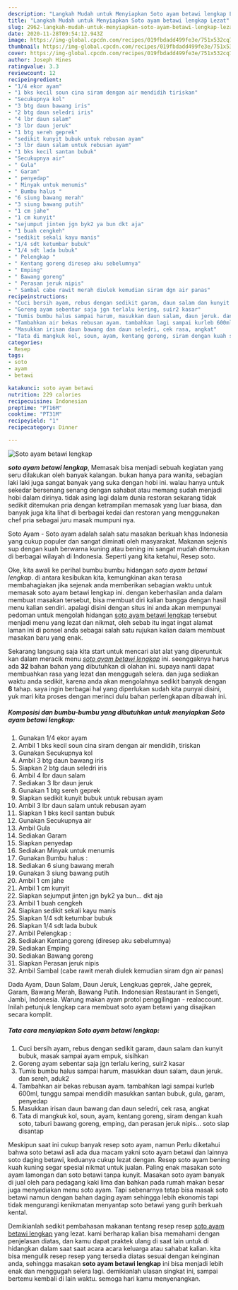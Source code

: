 ```yaml
---
description: "Langkah Mudah untuk Menyiapkan Soto ayam betawi lengkap Lezat"
title: "Langkah Mudah untuk Menyiapkan Soto ayam betawi lengkap Lezat"
slug: 2962-langkah-mudah-untuk-menyiapkan-soto-ayam-betawi-lengkap-lezat
date: 2020-11-28T09:54:12.943Z
image: https://img-global.cpcdn.com/recipes/019fbdadd499fe3e/751x532cq70/soto-ayam-betawi-lengkap-foto-resep-utama.jpg
thumbnail: https://img-global.cpcdn.com/recipes/019fbdadd499fe3e/751x532cq70/soto-ayam-betawi-lengkap-foto-resep-utama.jpg
cover: https://img-global.cpcdn.com/recipes/019fbdadd499fe3e/751x532cq70/soto-ayam-betawi-lengkap-foto-resep-utama.jpg
author: Joseph Hines
ratingvalue: 3.3
reviewcount: 12
recipeingredient:
- "1/4 ekor ayam"
- "1 bks kecil soun cina siram dengan air mendidih tiriskan"
- "Secukupnya kol"
- "3 btg daun bawang iris"
- "2 btg daun seledri iris"
- "4 lbr daun salam"
- "3 lbr daun jeruk"
- "1 btg sereh geprek"
- "sedikit kunyit bubuk untuk rebusan ayam"
- "3 lbr daun salam untuk rebusan ayam"
- "1 bks kecil santan bubuk"
- "Secukupnya air"
- " Gula"
- " Garam"
- " penyedap"
- " Minyak untuk menumis"
- " Bumbu halus "
- "6 siung bawang merah"
- "3 siung bawang putih"
- "1 cm jahe"
- "1 cm kunyit"
- "sejumput jinten jgn byk2 ya bun dkt aja"
- "1 buah cengkeh"
- "sedikit sekali kayu manis"
- "1/4 sdt ketumbar bubuk"
- "1/4 sdt lada bubuk"
- " Pelengkap "
- " Kentang goreng diresep aku sebelumnya"
- " Emping"
- " Bawang goreng"
- " Perasan jeruk nipis"
- " Sambal cabe rawit merah diulek kemudian siram dgn air panas"
recipeinstructions:
- "Cuci bersih ayam, rebus dengan sedikit garam, daun salam dan kunyit bubuk, masak sampai ayam empuk, sisihkan"
- "Goreng ayam sebentar saja jgn terlalu kering, suir2 kasar"
- "Tumis bumbu halus sampai harum, masukkan daun salam, daun jeruk. dan sereh, aduk2"
- "Tambahkan air bekas rebusan ayam. tambahkan lagi sampai kurleb 600ml, tunggu sampai mendidih masukkan santan bubuk, gula, garam, penyedap"
- "Masukkan irisan daun bawang dan daun seledri, cek rasa, angkat"
- "Tata di mangkuk kol, soun, ayam, kentang goreng, siram dengan kuah soto, taburi bawang goreng, emping, dan perasan jeruk nipis... soto siap disantap"
categories:
- Resep
tags:
- soto
- ayam
- betawi

katakunci: soto ayam betawi 
nutrition: 229 calories
recipecuisine: Indonesian
preptime: "PT16M"
cooktime: "PT31M"
recipeyield: "1"
recipecategory: Dinner

---
```



![Soto ayam betawi lengkap](https://img-global.cpcdn.com/recipes/019fbdadd499fe3e/751x532cq70/soto-ayam-betawi-lengkap-foto-resep-utama.jpg)

<b><i>soto ayam betawi lengkap</i></b>, Memasak bisa menjadi sebuah kegiatan yang seru dilakukan oleh banyak kalangan. bukan hanya para wanita, sebagian laki laki juga sangat banyak yang suka dengan hobi ini. walau hanya untuk sekedar bersenang senang dengan sahabat atau memang sudah menjadi hobi dalam dirinya. tidak asing lagi dalam dunia restoran sekarang tidak sedikit ditemukan pria dengan ketrampilan memasak yang luar biasa, dan banyak juga kita lihat di berbagai kedai dan restoran yang menggunakan chef pria sebagai juru masak mumpuni nya.

Soto Ayam - Soto ayam adalah salah satu masakan berkuah khas Indonesia yang cukup populer dan sangat diminati oleh masyarakat. Makanan sejenis sup dengan kuah berwarna kuning atau bening ini sangat mudah ditemukan di berbagai wilayah di Indonesia. Seperti yang kita ketahui, Resep soto.

Oke, kita awali ke perihal bumbu bumbu hidangan <i>soto ayam betawi lengkap</i>. di antara kesibukan kita, kemungkinan akan terasa membahagiakan jika sejenak anda memberikan sebagian waktu untuk memasak soto ayam betawi lengkap ini. dengan keberhasilan anda dalam membuat masakan tersebut, bisa membuat diri kalian bangga dengan hasil menu kalian sendiri. apalagi disini dengan situs ini anda akan mempunyai pedoman untuk mengolah hidangan <u>soto ayam betawi lengkap</u> tersebut menjadi menu yang lezat dan nikmat, oleh sebab itu ingat ingat alamat laman ini di ponsel anda sebagai salah satu rujukan kalian dalam membuat masakan baru yang enak.


Sekarang langsung saja kita start untuk mencari alat alat yang diperuntuk kan dalam meracik menu <u><i>soto ayam betawi lengkap</i></u> ini. seenggaknya harus ada <b>32</b> bahan bahan yang dibutuhkan di olahan ini. supaya nanti dapat membuahkan rasa yang lezat dan menggugah selera. dan juga sediakan waktu anda sedikit, karena anda akan mengolahnya sedikit banyak dengan <b>6</b> tahap. saya ingin berbagai hal yang diperlukan sudah kita punyai disini, yuk mari kita proses dengan merinci dulu bahan perlengkapan dibawah ini.

<!--inarticleads1-->

##### Komposisi dan bumbu-bumbu yang dibutuhkan untuk menyiapkan Soto ayam betawi lengkap:

1. Gunakan 1/4 ekor ayam
1. Ambil 1 bks kecil soun cina siram dengan air mendidih, tiriskan
1. Gunakan Secukupnya kol
1. Ambil 3 btg daun bawang iris
1. Siapkan 2 btg daun seledri iris
1. Ambil 4 lbr daun salam
1. Sediakan 3 lbr daun jeruk
1. Gunakan 1 btg sereh geprek
1. Siapkan sedikit kunyit bubuk untuk rebusan ayam
1. Ambil 3 lbr daun salam untuk rebusan ayam
1. Siapkan 1 bks kecil santan bubuk
1. Gunakan Secukupnya air
1. Ambil  Gula
1. Sediakan  Garam
1. Siapkan  penyedap
1. Sediakan  Minyak untuk menumis
1. Gunakan  Bumbu halus :
1. Sediakan 6 siung bawang merah
1. Gunakan 3 siung bawang putih
1. Ambil 1 cm jahe
1. Ambil 1 cm kunyit
1. Siapkan sejumput jinten jgn byk2 ya bun... dkt aja
1. Ambil 1 buah cengkeh
1. Siapkan sedikit sekali kayu manis
1. Siapkan 1/4 sdt ketumbar bubuk
1. Siapkan 1/4 sdt lada bubuk
1. Ambil  Pelengkap :
1. Sediakan  Kentang goreng (diresep aku sebelumnya)
1. Sediakan  Emping
1. Sediakan  Bawang goreng
1. Siapkan  Perasan jeruk nipis
1. Ambil  Sambal (cabe rawit merah diulek kemudian siram dgn air panas)


Dada Ayam, Daun Salam, Daun Jeruk, Lengkuas geprek, Jahe geprek, Garam, Bawang Merah, Bawang Putih. Indonesian Restaurant in Sengeti, Jambi, Indonesia. Warung makan ayam protol penggilingan - realaccount. Inilah petunjuk lengkap cara membuat soto ayam betawi yang disajikan secara komplit. 

<!--inarticleads2-->

##### Tata cara menyiapkan Soto ayam betawi lengkap:

1. Cuci bersih ayam, rebus dengan sedikit garam, daun salam dan kunyit bubuk, masak sampai ayam empuk, sisihkan
1. Goreng ayam sebentar saja jgn terlalu kering, suir2 kasar
1. Tumis bumbu halus sampai harum, masukkan daun salam, daun jeruk. dan sereh, aduk2
1. Tambahkan air bekas rebusan ayam. tambahkan lagi sampai kurleb 600ml, tunggu sampai mendidih masukkan santan bubuk, gula, garam, penyedap
1. Masukkan irisan daun bawang dan daun seledri, cek rasa, angkat
1. Tata di mangkuk kol, soun, ayam, kentang goreng, siram dengan kuah soto, taburi bawang goreng, emping, dan perasan jeruk nipis... soto siap disantap


Meskipun saat ini cukup banyak resep soto ayam, namun Perlu diketahui bahwa soto betawi asli ada dua macam yakni soto ayam betawi dan lainnya soto daging betawi, keduanya cukup lezat dengan. Resep soto ayam bening kuah kuning segar spesial nikmat untuk jualan. Paling enak masakan soto ayam lamongan dan soto betawi tanpa kunyit. Masakan soto ayam banyak di jual oleh para pedagang kaki lima dan bahkan pada rumah makan besar juga menyediakan menu soto ayam. Tapi sebenarnya tetap bisa masak soto betawi namun dengan bahan daging ayam sehingga lebih ekonomis tapi tidak mengurangi kenikmatan menyantap soto betawi yang gurih berkuah kental. 

Demikianlah sedikit pembahasan makanan tentang resep resep <u>soto ayam betawi lengkap</u> yang lezat. kami berharap kalian bisa memahami dengan penjelasan diatas, dan kamu dapat praktek ulang di saat lain untuk di hidangkan dalam saat saat acara acara keluarga atau sahabat kalian. kita bisa mengulik resep resep yang tersedia diatas sesuai dengan keinginan anda, sehingga masakan <b>soto ayam betawi lengkap</b> ini bisa menjadi lebih enak dan menggugah selera lagi. demikianlah ulasan singkat ini, sampai bertemu kembali di lain waktu. semoga hari kamu menyenangkan.
